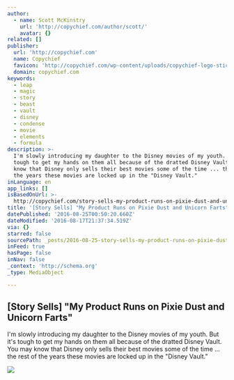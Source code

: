 ```yaml
---
author:
  - name: Scott McKinstry
    url: 'http://copychief.com/author/scott/'
    avatar: {}
related: []
publisher:
  url: 'http://copychief.com'
  name: Copychief
  favicon: 'http://copychief.com/wp-content/uploads/copychief-logo-sticky.png'
  domain: copychief.com
keywords:
  - leap
  - magic
  - story
  - beast
  - vault
  - disney
  - condense
  - movie
  - elements
  - formula
description: >-
  I'm slowly introducing my daughter to the Disney movies of my youth. But it's
  tough to get my hands on them all because of the dratted Disney Vault. You may
  know that Disney only sells their best movies some of the time ... the rest of
  the years these movies are locked up in the "Disney Vault."
inLanguage: en
app_links: []
isBasedOnUrl: >-
  http://copychief.com/story-sells-my-product-runs-on-pixie-dust-and-unicorn-farts/?inf_contact_key=73a69b6cc542e8c0875e9cb1a7d8d39cdc81efc840a44a9d2b1a6680044b8299
title: '[Story Sells] "My Product Runs on Pixie Dust and Unicorn Farts"'
datePublished: '2016-08-25T00:50:20.660Z'
dateModified: '2016-08-17T21:37:34.519Z'
via: {}
starred: false
sourcePath: _posts/2016-08-25-story-sells-my-product-runs-on-pixie-dust-and-unicorn-far.md
inFeed: true
hasPage: false
inNav: false
_context: 'http://schema.org'
_type: MediaObject

---
```

<article style=""><h1>[Story Sells] "My Product Runs on Pixie Dust and Unicorn Farts"</h1><p>I'm slowly introducing my daughter to the Disney movies of my youth. But it's tough to get my hands on them all because of the dratted Disney Vault. You may know that Disney only sells their best movies some of the time ... the rest of the years these movies are locked up in the "Disney Vault."</p><img src="http://copychief.com/wp-content/uploads/fart-bow2.png" /></article>